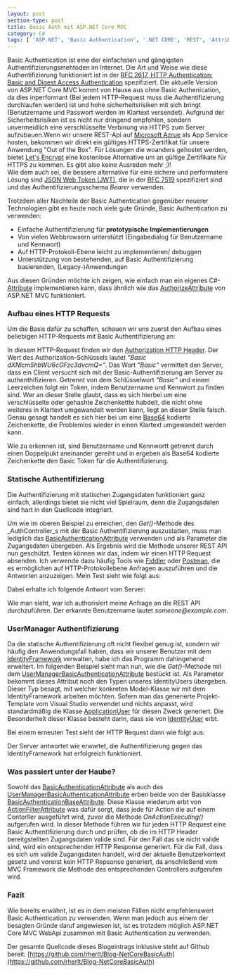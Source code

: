 ```yaml
---
layout: post
section-type: post
title: Basic Auth mit ASP.NET Core MVC
category: C#
tags: [ 'ASP.NET', 'Basic Authentication', '.NET CORE', 'REST', 'Attribute', 'C#', 'Azure', 'MVC']
---
```


Basic Authentication ist eine der einfachsten und gängigsten Authentifizierungsmehtoden im Internet. Die Art und Weise wie diese 
Authentifizierung funktioniert ist in der [RFC 2617, HTTP Authentication: Basic and Digest Access Authentication](http://www.ietf.org/rfc/rfc2617.txt) spezifiziert. Die aktuelle Version von ASP.NET Core MVC kommt von Hause aus ohne Basic Authenication, da dies inperformant (Bei jedem HTTP-Request muss die Authentifizierung durchlaufen werden) ist und hohe sicherheitsrisiken mit sich bringt (Benutzername und Passwort werden im Klartext versendet). Aufgrund der Sicherheitsrisiken ist es nicht nur dringend empfohlen, sondern unvermeidlich eine verschlüsselte Verbinung via HTTPS zum Server aufzubauen.Wenn wir unsere REST-Api auf [Microsoft Azrue](https://azure.microsoft.com) als App Service hosten, bekommen wir direkt ein gültiges HTTPS-Zertifikat für unsere Anwendung "Out of the Box". Für Lösungen die woanders gehostet werden, bietet [Let's Encrypt](https://letsencrypt.org/) eine kostenlose Alternative um an gültige Zertifikate für HTTPS zu kommen. Es gibt also keine Ausreden mehr ;)!  
Wie dem auch sei, die bessere alternative für eine sichere und performatere Lösung sind [JSON Web Token (JWT)](https://jwt.io/), die in der [RFC 7519](https://tools.ietf.org/html/rfc7519) spezifiziert sind und das Authentifizierungsschema _Bearer_ verwenden.  

Trotzdem aller Nachteile der Basic Authentication gegenüber neuerer Technologien gibt es heute noch viele gute Gründe, Basic Authentication zu verwenden:
* Einfache Authentifizierung für **prototypische Implementierungen**
* Von vielen Webbrowsern unterstützt (Eingabedialog für Benutzername und Kennwort)
* Auf HTTP-Protokoll-Ebene leicht zu implementieren/ debuggen
* Unterstützung von bestehenden, auf Basic Authentifizierung basierenden, (Legacy-)Anwendungen

Aus diesen Gründen möchte ich zeigen, wie einfach man ein eigenes C#-[Attribute](https://msdn.microsoft.com/en-us/library/system.attribute(v=vs.110).aspx) implementieren kann, dass ähnlich wie das [AuthorizeAttribute](https://msdn.microsoft.com/en-us/library/system.web.mvc.authorizeattribute(v=vs.118).aspx) von ASP.NET MVC funktioniert.

### Aufbau eines HTTP Requests
Um die Basis dafür zu schaffen, schauen wir uns zuerst den Aufbau eines beliebigen HTTP-Requests mit Basic Authentifizierung an:

<script src="https://gist.github.com/rherlt/2f43632666823e00d8c0f220e55f521e.js"></script>

In diesem HTTP-Request finden wir den [Authorization HTTP Header](https://de.wikipedia.org/wiki/HTTP-Authentifizierung). Der Wert des Authorization-Schlüssels lautet _"Basic dXNlcm5hbWU6cGFzc3dvcmQ="_. Das Wort _"Basic"_ vermittelt den Server, dass ein Client versucht sich mit der Basic-Authentifizierung am Server zu authenthifizieren. Getrennt von dem Schlüsselwort _"Basic"_ und einem Leerzeichen folgt ein Token, indem Benutzername und Kennwort zu finden sind. Wer an dieser Stelle glaubt, dass es sich hierbei um eine verschlüsselte oder gehashte Zeichenkettte habdelt, die nicht ohne weiteres in Klartext umgewandelt werden kann, liegt an dieser Stelle falsch. Genau gesagt handelt es sich hier bei um eine [Base64](https://de.wikipedia.org/wiki/Base64) kodierte Zeichenkette, die Problemlos wieder in einen Klartext umgewandelt werden kann.

<script src="https://gist.github.com/rherlt/38564e61bf5dce2c35979944c5b6061b.js"></script>

Wie zu erkennen ist, sind Benutzername und Kennwortt getrennt durch einen Doppelpukt aneinander gereiht und in ergeben als Base64 kodierte Zeichenkette den Basic Token für die Authentifizierung.

### Statische Authentifizierung

Die Authentifizierung mit statischen  Zugangsdaten funktioniert ganz einfach, allerdings bietet sie nicht viel Spielraum, denn die Zugangsdaten sind hart in den Quellcode integriert. 

<script src="https://gist.github.com/rherlt/f9a67e5bf6efb2d5bbdecf0ee36af8b3.js"></script>

Um wie im oberen Beispiel zu erreichen, den _Get()_-Methode des _AuthController_s mit der Basic Authentifizierung auszustatten, muss man lediglich das [BasicAuthenticationAttribute](https://github.com/rherlt/Blog-NetCoreBasicAuth/blob/master/src/com.rherlt.NetCoreBasicAuth/BasicAuthentication/BasicAuthenticationAttribute.cs) verwenden und als Parameter die Zugangsdaten übergeben. Als Ergebnis wird die Methode unserer REST API nun geschützt. Testen können wir das, indem wir einen HTTP Request absenden. Ich verwende dazu häufig Tools wie [Fiddler](http://www.telerik.com/fiddler) oder [Postman](https://www.getpostman.com/), die es ermöglichen auf HTTP-Protokollebene Anfragen auszuführen und die Antworten anzuzeigen. Mein Test sieht wie folgt aus: 

<script src="https://gist.github.com/rherlt/b7059042aa13eb0d9c1219c16c72aeed.js"></script>

Dabei erhalte ich folgende Antwort vom Server: 

<script src="https://gist.github.com/rherlt/8bf2d263c3a289274c96a896c13458f4.js"></script>

Wie man sieht, war ich authorisiert meine Anfrage an die REST API durchzuführen. Der erkannte Benutzername lautet _someone@example.com_.
### UserManager Authentifizierung
Da die statische Authentifizierung oft nicht flexibel genug ist, sondern wir häufig den Anwendungsfall haben, dass wir unserer Benutzer mit dem [IdentityFramework](https://docs.microsoft.com/en-us/aspnet/core/security/authentication/identity) verwalten, habe ich das Programm dahingehend erweitert. Im folgenden Beispiel sieht man nun, wie die _Get()_-Methode mit dem [UserManagerBasicAuthenticationAttribute](https://github.com/rherlt/Blog-NetCoreBasicAuth/blob/master/src/com.rherlt.NetCoreBasicAuth/BasicAuthentication/UserManagerBasicAuthenticationAttribute.cs) bestückt ist. Als Parameter bekommt dieses Attribut noch den Typen unseres IdentityUsers übergeben. Dieser Typ besagt, mit welcher konkreten Model-Klasse wir mit dem IdentityFramework arbeiten möchten. Sofern man das generierte Projekt-Template vom Visual Studio verwendet und nichts anpasst, wird standardmäßig die Klasse [ApplicationUser](https://github.com/rherlt/Blog-NetCoreBasicAuth/blob/master/src/com.rherlt.NetCoreBasicAuth.WebApplication/Models/ApplicationUser.cs) für diesen Zweck generiert. Die Besonderheit dieser Klasse besteht darin, dass sie von [IdentityUser](https://msdn.microsoft.com/en-us/library/dn613256(v=vs.108).aspx) erbt.

<script src="https://gist.github.com/rherlt/e84d2ca93955c20ed1306e884012c103.js"></script>

Bei einem erneuten Test sieht der HTTP Request dann wie folgt aus:

<script src="https://gist.github.com/rherlt/98bf8bf8117dbce8be354514d85a527a.js"></script>

Der Server antwortet wie erwartet, die Authentifizierung gegen das IdentityFramework hat erfolgreich funktioniert.

<script src="https://gist.github.com/rherlt/c0d1945a06a1710e93abaf87a0f97595.js"></script>

### Was passiert unter der Haube?
Sowohl das [BasicAuthenticationAttribute](https://github.com/rherlt/Blog-NetCoreBasicAuth/blob/master/src/com.rherlt.NetCoreBasicAuth/BasicAuthentication/BasicAuthenticationAttribute.cs) als auch das [UserManagerBasicAuthenticationAttribute](https://github.com/rherlt/Blog-NetCoreBasicAuth/blob/master/src/com.rherlt.NetCoreBasicAuth/BasicAuthentication/UserManagerBasicAuthenticationAttribute.cs) erben beide von der Basisklasse [BasicAuthenticationBaseAttribute](https://github.com/rherlt/Blog-NetCoreBasicAuth/blob/master/src/com.rherlt.NetCoreBasicAuth/BasicAuthentication/BasicAuthenticationBaseAttribute.cs). Diese Klasse wiederum erbt von [ActionFilterAttribute](https://msdn.microsoft.com/de-de/library/system.web.mvc.actionfilterattribute(v=vs.118).aspx) was dafür sorgt, dass jede für Action die auf einem Contorller ausgeführt wird, zuvor die Methode _OnActionExecuting()_ aufgerufen wird. In dieser Methode führen wir für jeden HTTP Request eine Basic Authentifizierung durch und prüfen, ob die im HTTP Header bereitgstellten Zugangsdaten valide sind. Für den Fall das sie nicht valide sind, wird ein entsprechender HTTP Response generiert. Für die Fall, dass es sich um valide Zugangsdaten handelt, wird der aktuelle Benutzerkontext gesetz und vorerst kein HTTP Repsonse generiert, da anschließend vom MVC Framework die Methode des entsprechenden Controllers aufgerufen wird.

### Fazit
Wie bereits erwähnt, ist es in dem meisten Fällen nicht empfehlenswert Basic Authentication zu verwenden. Wenn man jedoch aus einem der besagten Gründe daruf angewiesen ist, ist es trotzdem möglich ASP.NET Core MVC WebApi zusammen mit Basic Authentication zu verwenden.

Der gesamte Quellcode dieses Blogeintrags inklusive steht auf Github bereit: [https://github.com/rherlt/Blog-NetCoreBasicAuth](https://github.com/rherlt/Blog-NetCoreBasicAuth)